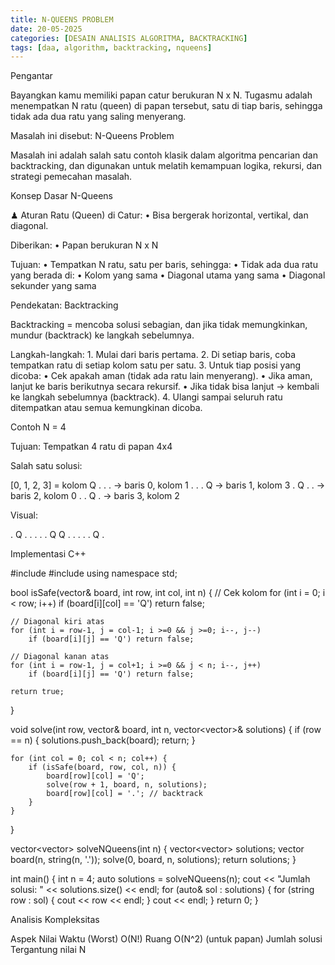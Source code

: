 ```yaml
---
title: N-QUEENS PROBLEM
date: 20-05-2025
categories: [DESAIN ANALISIS ALGORITMA, BACKTRACKING]
tags: [daa, algorithm, backtracking, nqueens]
---
```

Pengantar

Bayangkan kamu memiliki papan catur berukuran N x N. Tugasmu adalah menempatkan N ratu (queen) di papan tersebut, satu di tiap baris, sehingga tidak ada dua ratu yang saling menyerang.

Masalah ini disebut: N-Queens Problem

Masalah ini adalah salah satu contoh klasik dalam algoritma pencarian dan backtracking, dan digunakan untuk melatih kemampuan logika, rekursi, dan strategi pemecahan masalah.

Konsep Dasar N-Queens

♟ Aturan Ratu (Queen) di Catur:
	•	Bisa bergerak horizontal, vertikal, dan diagonal.

Diberikan:
	•	Papan berukuran N x N

Tujuan:
	•	Tempatkan N ratu, satu per baris, sehingga:
	•	Tidak ada dua ratu yang berada di:
	•	Kolom yang sama
	•	Diagonal utama yang sama
	•	Diagonal sekunder yang sama

Pendekatan: Backtracking

Backtracking = mencoba solusi sebagian, dan jika tidak memungkinkan, mundur (backtrack) ke langkah sebelumnya.

Langkah-langkah:
	1.	Mulai dari baris pertama.
	2.	Di setiap baris, coba tempatkan ratu di setiap kolom satu per satu.
	3.	Untuk tiap posisi yang dicoba:
	•	Cek apakah aman (tidak ada ratu lain menyerang).
	•	Jika aman, lanjut ke baris berikutnya secara rekursif.
	•	Jika tidak bisa lanjut → kembali ke langkah sebelumnya (backtrack).
	4.	Ulangi sampai seluruh ratu ditempatkan atau semua kemungkinan dicoba.

Contoh N = 4

Tujuan: Tempatkan 4 ratu di papan 4x4

Salah satu solusi:

[0, 1, 2, 3] = kolom
 Q . . .     → baris 0, kolom 1
 . . . Q     → baris 1, kolom 3
 . Q . .     → baris 2, kolom 0
 . . Q .     → baris 3, kolom 2

Visual:

. Q . .
. . . Q
Q . . .
. . Q .

Implementasi C++

#include <iostream>
#include <vector>
using namespace std;

bool isSafe(vector<string>& board, int row, int col, int n) {
    // Cek kolom
    for (int i = 0; i < row; i++)
        if (board[i][col] == 'Q') return false;

    // Diagonal kiri atas
    for (int i = row-1, j = col-1; i >=0 && j >=0; i--, j--)
        if (board[i][j] == 'Q') return false;

    // Diagonal kanan atas
    for (int i = row-1, j = col+1; i >=0 && j < n; i--, j++)
        if (board[i][j] == 'Q') return false;

    return true;
}

void solve(int row, vector<string>& board, int n, vector<vector<string>>& solutions) {
    if (row == n) {
        solutions.push_back(board);
        return;
    }

    for (int col = 0; col < n; col++) {
        if (isSafe(board, row, col, n)) {
            board[row][col] = 'Q';
            solve(row + 1, board, n, solutions);
            board[row][col] = '.'; // backtrack
        }
    }
}

vector<vector<string>> solveNQueens(int n) {
    vector<vector<string>> solutions;
    vector<string> board(n, string(n, '.'));
    solve(0, board, n, solutions);
    return solutions;
}

int main() {
    int n = 4;
    auto solutions = solveNQueens(n);
    cout << "Jumlah solusi: " << solutions.size() << endl;
    for (auto& sol : solutions) {
        for (string row : sol) {
            cout << row << endl;
        }
        cout << endl;
    }
    return 0;
}

 Analisis Kompleksitas

Aspek	Nilai
Waktu (Worst)	O(N!)
Ruang	O(N^2) (untuk papan)
Jumlah solusi	Tergantung nilai N

